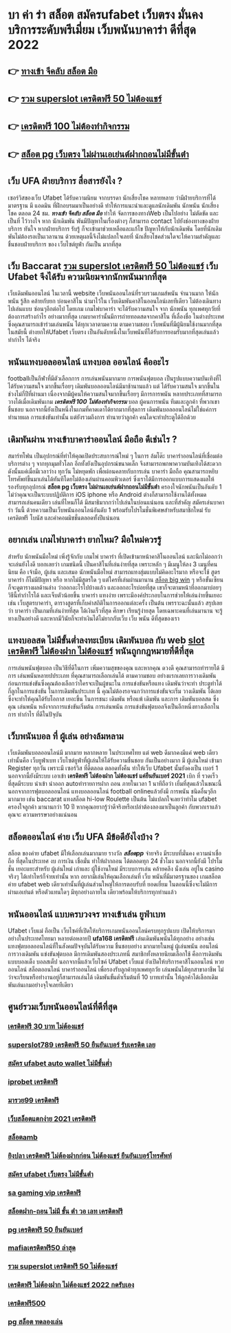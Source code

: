 # บา ค่า ร่า สล็อต  สมัครufabet เว็บตรง มั่นคง  บริการระดับพรีเมี่ยม  เว็บพนันบาคาร่า ดีที่สุด 2022 

## 👉 [ทางเข้า จีคลับ สล็อต มือ](https://www.ufaeat.com/credit-free-50/)
## 👉 [รวม superslot เครดิตฟรี 50 ไม่ต้องแชร์](https://www.ufaeat.com/regis-ufabet-master-free/)
## 👉 [เครดิตฟรี 100 ไม่ต้องทำกิจกรรม](https://www.ufaeat.com/regis-ufabet-master-free/)
## 👉 [สล็อต pg เว็บตรง ไม่ผ่านเอเย่นต์ฝากถอนไม่มีขั้นต่ํา](https://www.ufaeat.com/ทางเข้ายูฟ่าเบท-ufabet/)

## เว็บ UFA ฝ่ายบริการ  สื่อสารยังไง ?

 เซอร์วิสของเว็บ Ufabet   ได้รับความนิยม จากบรรดา นักเสี่ยงโชค  หลายหลาย ว่ามีฝ่ายบริการที่ได้มาตรฐาน  มี แอดมิน ที่ฝึกอบรมมาเป็นอย่างดี ทำให้การแนะนำและดูแลนักเดิมพัน นักพนัน นักเสี่ยงโชค  ตลอด 24 ชม.  ***ทางเข้า จีคลับ สล็อต มือ*** ทำให้ จัดการของทางWeb เป็นไปอย่าง ไม่ตัดขัด และเป็นที่ ไว้วางใจ  หาก นักเดิมพัน พันมีปัญหาในเรื่องต่างๆ ก็สามารถ  contact  ไปยังช่องทางของฝ่ายบริการ   ทันใจ หากฝ่ายบริการ รับรู้  ก็จะเข้ามาช่วยเหลือและแก้ไข ปัญหาให้กับนักเดิมพัน  โดยที่นักเดิมพันไม่ต้องรอเป็นเวลานาน ด้วยเหตุผลนี้จึงไม่แปลกใจเลยที่ นักเสี่ยงโชคส่วนใดจะให้ความสำคัญและชื่นชอบฝ่ายบริการ ของ เว็บไซต์ยูฟ่า กันเป็น  มากที่สุด


## เว็บ Baccarat  [รวม superslot เครดิตฟรี 50 ไม่ต้องแชร์](https://www.ufaeat.com/regis-ufabet-master-free/) เว็บ Ufabet จึงได้รับ ความนิยมจากนักพนันมากที่สุด

 เว็บเดิมพันออนไลน์ ในเวลานี้   website เว็บพนันออนไลน์ที่รวบรวมเกมส์พนัน จำนวนมาก ให้นักพนัน รู้สึก คล้ายกับยก บ่อนคาสิโน นำมาไว้ใน เว็บเดิมพันคาสิโนออนไลน์เลยทีเดียว ไม่ต้องเดินทางไปเล่นแบบ ซ่อนๆอีกต่อไป โดยเกม เกมไพ่บาคาร่า จะได้รับความสนใจ  จาก นักพนัน  ทุกเพศทุกวัยที่ต้องการสร้างกำไร อย่างมากที่สุด เกมบาคาร่านั้นมีการถ่ายทอดสดจากคาสิโน ที่เลื่องชื่อ ในต่างประเทศ ซึ่งคุณสามารถเข้าร่วมเล่นพนัน ได้ทุกเวลาตามความ ตามความชอบ เว็บพนันที่มีผู้นิยมใช้งานมากที่สุด ในสมัยนี้  ต่างยกให้Ufabet เว็บตรง  เป็นอันดับหนึ่งในเว็บพนันที่ได้รับการยอมรับมากที่สุดเล่นแล้ว ทำกำไร ได้จริง 


## พนันแทงบอลออนไลน์   แทงบอล  ออนไลน์ คืออะไร

 footballเป็นกีฬาที่มีตัวเลือกการ การเล่นพนันมากมาย การพนันฟุตบอล  เป็นรูปแบบความบันเทิงที่ไ ได้รับความสนใจ มากขึ้นเรื่อยๆ  เดิมพันบอลออนไลน์มีมาช้านานแล้ว แต่ ได้รับความสนใจ มากขึ้นในช่วงไม่กี่ปีที่ผ่านมา เนื่องจากมีผู้คนให้ความสนใจมากขึ้นเรื่อยๆ มีการการพนัน หลายประเภทที่สามารถวางได้เมื่อเดิมพันเกม ***เครดิตฟรี 100 ไม่ต้องทำกิจกรรม*** บอล   ผู้คนการพนัน ทีมและลูกค้า ที่พวกเขาชื่นชอบ นอกจากนี้ยังเป็นหนึ่งในเกมที่คาดเดาได้ยากมากที่สุดการ เดิมพันบอลออนไลน์ไม่ใช่แค่การทำนายผล การแข่งขันเท่านั้น แต่ยังรวมถึงการ ทำนายว่าลูกค้า คนใดจะทำประตูได้อีกด้วย

## เดิมพันผ่าน ทางเข้าบาคาร่าออนไลน์ มือถือ  ดีเช่นไร ?

สมาร์ทโฟน เป็นอุปกรณ์ที่ทำให้คุณเปิดประสบการณ์ใหม่ ๆ ในการ  ล้มโต๊ะ บาคาร่าออนไลน์ที่เชื่อมต่อบริการต่าง ๆ จากทุกมุมทั่วโลก อีกทั้งยังเป็นอุปกรณ์ขนาดเล็ก จึงสามารถพกพาความบันเทิงได้สะดวกดังนั้นแค่เมื่อมีเวลาว่าง  ทุกวัน ไม่หยุดพัก  เพื่อผ่อนคลายกับการเล่น บาคาร่า มือถือ คุณสามารถหยิบโทรศัพท์ขึ้นมาเล่นได้ทันทีโดยไม่ต้องเล่นผ่านคอมพิวเตอร์ ซึ่งเราได้มีการออกแบบการแสดงผลให้รองรับทุกอุปกรณ์ **สล็อต pg เว็บตรง ไม่ผ่านเอเย่นต์ฝากถอนไม่มีขั้นต่ํา**  ครองใจนักพนันเป็นอันดับ 1  ไม่ว่าคุณจะเป็นระบบปฏิบัติการ iOS iphone หรือ Android ต่างก็สามารถใช้งานได้ทั้งหมด สามารถเล่นคนเดียว เล่นที่ไหนก็ได้ มีสมาธิมากกว่าไปเล่นในบ่อนแน่นอน และที่สำคัญ สมัครเล่นบาคาร่า วันนี้ ด้วยความเป็นเว็บพนันออนไลน์อันดับ 1  พร้อมรับโปรโมชั่นพิเศษสำหรับสมาชิกใหม่ รับเครดิตฟรี โบนัส และค่าคอมมิชชั่นตลอดทั้งปีแน่นอน


## อยากเล่น เกมไพ่บาคาร่า  ยากไหม? มือใหม่ควรรู้

สำหรับ  นักพนันมือใหม่   เพิ่งรู้จักกับ เกมไพ่ บาคาร่า ที่เปิดเข้ามาหน้าคาสิโนออนไลน์ และนึกไม่ออกว่าจะเล่นยังไงดี บอกเลยว่า เกมชนิดนี้ เป็นคาสิโนที่เล่นง่ายที่สุด เพราะหลัก ๆ มีเมนูให้ลง 3 เมนูที่คนนิยม คือ เจ้ามือ, ผู้เล่น และเสมอ  นักพนันมือใหม่   สามารถแทงสุ่มแบบไม่คิดอะไรมาก  หรือจะใช้ สูตรบาคาร่า  ก็ไม่มีปัญหา หรือ หากไม่มีสูตรใด ๆ แต่ใครที่เล่นผ่านมานาน [สล็อต big win](https://www.ufaeat.com/ufabet-master-login/) ๆ หรือขั้นเซียน ก็จะดูตารางผลด้านล่าง ว่าออกอะไรไปบ้างแล้ว และออกอะไรบ่อยที่สุด เขาก็จะตามหน้าที่ออกมาบ่อยๆ วิธีนี้ทำกำไรได้ และเจ็บตัวน้อยขึ้น บาคาร่า  แทงง่าย  เพราะมีองค์ประกอบในการช่วยให้เล่นง่ายขึ้นเยอะ เช่น เว็บสูตรบาคาร่า, ตารางสูตรที่เก็บค่าสถิติในการออกแต่ละครั้ง เป็นต้น เพรราะฉะนั้นแล้ว สรุปเลยว่า บาคาร่า เป็นเกมที่เล่นง่ายที่สุด ได้เงินเร็วที่สุด ศึกษา เรียนรู้ง่ายสุด โดยเฉพาะคนที่เล่นมานาน จะรู้ทางเป็นอย่างดี และหากมีวินัยก็จะทำเงินได้ไม่ยากกับเว็บ  เว็บ พนัน ดีที่สุดของเรา



##  แทงบอลสด ไม่มีขั้นต่ำลงทะเบียน เดิมพันบอล กับ web [slot เครดิตฟรี ไม่ต้องฝาก ไม่ต้องแชร์](https://www.ufaeat.com/register/) พนันถูกกฎหมายที่ดีที่สุด

 การเล่นพนันฟุตบอล เป็นวิธีที่ดีในการ เพิ่มความสุขของคุณ และหากคุณ ดวงดี คุณสามารถทำรายได้  มีการ เล่นพนันหลายปประเภท ที่คุณสามารถเลือกเล่นได้ ตามความชอบ อย่างแรกเลยการวางเดิมพัน ก่อนการแข่งขันซึ่งคุณต้องเลือกว่าใครจะเป็นผู้ชนะใน การแข่งขันหรือแทง เดิมพันว่าจะทำ ประตูทำได้กี่ลูกในการแข่งขัน ในการเดิมพันประเภท นี้ คุณไม่ต้องรอจนกว่าการแข่งขันจะเริ่ม  วางเดิมพัน ได้เลย ซึ่งจะทำให้คุณได้รับโอกาส เยอะขึ้น ในการชนะ เดิมพัน หรือแพ้ เดิมพัน  และการ เดิมพันบอลสด ซึ่งคุณ เล่นพนัน หลังจากการแข่งขันเริ่มต้น  การเล่นพนัน การแข่งขันฟุตบอลจึงเป็นอีกหนึ่งทางเลือกในการ ทำกำไร ที่ดีในปัจุบัน

## เว็บพนันบอล ที่ ผู้เล่น  อย่างล้มหลาม

 เว็บเดิมพันบอลออนไลน์มี มากมาย  หลากหลาย ในประเทศไทย แต่ web  ดีมากคงมีแค่ web เดียวเท่านั้นคือ เว็บยูฟ่าเบท เว็บไซต์ยูฟ่าที่ผู้เล่นให้ได้รับความชื่นชอบ  กันเป็นอย่างมาก มี ผู้เล่นใหม่ เข้ามา Register ทุกวัน เพราะมี เซอร์วิส ที่ดีตลอด ตลอดทั้งคืน ทำให้เว็บ Ufabet นั้นยังคงเป็น เบอร์ 1 นอกจากนี้ยังมีระบบ เอาเข้า  **เครดิตฟรี ไม่ต้องฝาก ไม่ต้องแชร์ แค่ยืนยันเบอร์ 2021** เบิก ที่ รวดเร็ว ที่สุดมีระบบ นำเข้า   นำออก autoทำรายการฝาก  ถอน ภายในเวลา 1 นาทีถือว่า เยี่มที่สุดแล้วในขณะนี้ นอกจากการฟุตบอลออนไลน์ แทงบอลออนไลน์ football onlineแล้วยังมี การพนัน ชนิดอื่นๆอีก มากมาย   เช่น  baccarat  แทงสล็อต  hi-low    Roulette   เป็นต้น ไม่แปลกใจเลยว่าทำไม ufabet ครองใจลูกค้า มานานกว่า 10 ปี หากคุณอยากรู้ว่าดีจริงหรือเปล่าต้องลองมาเป็นลูกค้า กับพวกเราแล้วคุณจะ ความหรรษาอย่างแน่นอน


## สล็อตออนไลน์ ค่าย เว็บ UFA มีข้อดียังไงบ้าง ?

สล็อต ของค่าย ufabet มีให้เลือกเล่นมากมาย  รางวัล ***สล็อตpp***  จ่ายจริง มีระบบที่มั่นคง  ความน่าเชื่อถือ ที่สุดในประเทศ  งบ การเงิน  เชื่อมั่น   ทำให้ฝากถอน ได้ตลอดทุก 24 ชั่วโมง นอกจากนี้ยังมี โปรโมชั่น  เยอะแยะสำหรับ ผู้เล่นใหม่ เก่าและ ผู้ใช้งานใหม่ มีระบบการเล่น  คล้ายคลึง  นั่งเล่น อยู่ใน casino  จริงๆ ได้เท่าไหร่ก็จ่ายเท่านั้น หาก อยากมีเล่นให้คุณเลือกเล่นที่ เว็บ พนันที่มีมาตรฐานของ เกมสล็อตค่าย ufabet  web เดียวเท่านั้นที่ผู้เล่นส่วนใหญ่ให้การตอบรับที่ ยอดเยี่ยม ในตอนนี้ซึ่งจะไม่มีการผ่านเอเย่นต์ หรือตัวแทนใดๆ มีทุกอย่างภายใน เดียวพร้อมให้บริการทุกท่านแล้ว


## พนันออนไลน์ แบบครบวงจร ทางเข้าเล่น ยูฟ่าเบท 

 Ufabet เว็บแม่   ถือเป็น เว็บไซค์ที่เปิดให้บริการเกมพนันออนไลน์ครบทุกรูปแบบ เปิดให้บริการมาอย่างในประเทศไทยมา หลายต่อหลายปี **ufa168 เครดิตฟรี** เล่นเดิมพันพนันได้ทุกอย่าง  อย่างเช่น แทงฟุตบอลออนไลน์ที่ในสังคมปัจจุบันได้รับความ ชื่นชอบอย่าง  มากมายในหมู่ ผู้เล่นพนัน ออนไลน์  การวางเดิมพัน แข่งขันฟุตบอล มีการเดิมพันสองประเภทนี่ สมาชิกทั้งหลายนิยมเลือกใช้  คือการเดิมพันแบบบอลเต็ง บอลสเต็ป นอกจากนี้แล้วเว็บไซค์ Ufabet เว็บแม่  ยังเปิดให้บริการคาสิโนออนไลน์ หวยออนไลน์ สล็อตออนไลน์ บาคาร่าออนไลน์  เพื่อรองรับลูกค้าทุกเพศทุกวัย เล่นพนันได้ทุกสาขาอาชีพ ไม่ว่าจะเรียนหรือทำงานอยู่ก็สามารถเล่นได้ เดิมพันขั้นต่ำเริ่มต้นที่ 10 บาทเท่านั้น ให้ลูกค้าได้เลือกเดิมพันเล่นเกมอย่างจุใจเลยทีเดียว


## ศูนย์รวมเว็บพนันออนไลน์ที่ดีที่สุด

### [เครดิตฟรี 30 บาท ไม่ต้องแชร์](https://atom.io/themes/UFAEAT%20ทางเข้า%20เว็บตรง%20UFABET%20ดาวน์โหลด%20สล็อต%20xo%20008%20สล็อต%20สมัครฟรี%20ฟรีเครดิต%20100%)
### [superslot789 เครดิตฟรี 50 ยืนยันเบอร์ รับเครดิต เลย](https://atom.io/themes/UFAEAT%20ทางเข้า%20เว็บตรง%20UFABET%20สล็อต%20wallet%20เครดิตฟรี%20008%20สล็อต%20สมัครฟรี%20ฟรีเครดิต%20100%)
### [สมัคร ufabet auto wallet ไม่มีขั้นต่ำ](https://atom.io/themes/UFAEAT%20ทางเข้า%20เว็บตรง%20UFABET%20asia%20เครดิตฟรี%20008%20สล็อต%20สมัครฟรี%20ฟรีเครดิต%20100%)
### [iprobet เครดิตฟรี](https://atom.io/themes/UFAEAT%20ทางเข้า%20เว็บตรง%20UFABET%20sagame%20เครดิตฟรี%20100%20008%20สล็อต%20สมัครฟรี%20ฟรีเครดิต%20100%)
### [มารวย99 เครดิตฟรี](https://atom.io/themes/UFAEAT%20ทางเข้า%20เว็บตรง%20UFABET%20riches%20เครดิตฟรี%20008%20สล็อต%20สมัครฟรี%20ฟรีเครดิต%20100%)
### [เว็บสล็อตแตกง่าย 2021 เครดิตฟรี](https://atom.io/themes/UFAEAT%20ทางเข้า%20เว็บตรง%20UFABET%20สล็อตxoทดลองเล่น%20008%20สล็อต%20สมัครฟรี%20ฟรีเครดิต%20100%)
### [สล็อตamb](https://atom.io/themes/UFAEAT%20ทางเข้า%20เว็บตรง%20UFABET%20mgm99winสล็อต%20008%20สล็อต%20สมัครฟรี%20ฟรีเครดิต%20100%)
### [ยิงปลา เครดิตฟรี ไม่ต้องฝากก่อน ไม่ต้องแชร์ ยืนยันเบอร์โทรศัพท์](https://atom.io/themes/UFAEAT%20ทางเข้า%20เว็บตรง%20UFABET%20asia999%20เครดิตฟรี%2040%20008%20สล็อต%20สมัครฟรี%20ฟรีเครดิต%20100%)
### [สมัคร ufabet เว็บตรง ไม่มีขั้นต่ํา](https://atom.io/themes/UFAEAT%20ทางเข้า%20เว็บตรง%20UFABET%20สล็อต%20เว็บใหญ่%20008%20สล็อต%20สมัครฟรี%20ฟรีเครดิต%20100%)
### [sa gaming vip เครดิตฟรี](https://atom.io/themes/UFAEAT%20ทางเข้า%20เว็บตรง%20UFABET%20สล็อต%20เว็บตรงไม่ผ่านเอเย่นต์ไม่มีขั้นต่ํา2021%20008%20สล็อต%20สมัครฟรี%20ฟรีเครดิต%20100%)
### [สล็อตฝาก-ถอน ไม่มี ขั้น ต่ํา วอ เลท เครดิตฟรี](https://atom.io/themes/UFAEAT%20ทางเข้า%20เว็บตรง%20UFABET%20สมัครwinner%20เครดิตฟรี%20008%20สล็อต%20สมัครฟรี%20ฟรีเครดิต%20100%)
### [pg เครดิตฟรี 50 ยืนยันเบอร์](https://atom.io/themes/UFAEAT%20ทางเข้า%20เว็บตรง%20UFABET%20เครดิตฟรี%20กดรับเอง%20joker%20008%20สล็อต%20สมัครฟรี%20ฟรีเครดิต%20100%)
### [mafiaเครดิตฟรี50 ล่าสุด](https://atom.io/themes/UFAEAT%20ทางเข้า%20เว็บตรง%20UFABET%20ซอมบี้%20สล็อต%20008%20สล็อต%20สมัครฟรี%20ฟรีเครดิต%20100%)
### [รวม superslot เครดิตฟรี 50 ไม่ต้องแชร์](https://atom.io/themes/UFAEAT%20ทางเข้า%20เว็บตรง%20UFABET%20เว็บตรงไม่ผ่านเอเย่นต์%20เครดิตฟรี2022%20008%20สล็อต%20สมัครฟรี%20ฟรีเครดิต%20100%)
### [เครดิตฟรี ไม่ต้องฝาก ไม่ต้องแชร์ 2022 กดรับเอง](https://atom.io/themes/UFAEAT%20ทางเข้า%20เว็บตรง%20UFABET%20รวมค่าย%20สล็อต%20ฝาก10รับ100%20008%20สล็อต%20สมัครฟรี%20ฟรีเครดิต%20100%)
### [เครดิตฟรี500](https://atom.io/themes/UFAEAT%20ทางเข้า%20เว็บตรง%20UFABET%20ae%20slot%20เครดิตฟรี%2050%20008%20สล็อต%20สมัครฟรี%20ฟรีเครดิต%20100%)
### [pg สล็อต ทดลองเล่น](https://atom.io/themes/UFAEAT%20ทางเข้า%20เว็บตรง%20UFABET%20สล็อต666%20pg%20008%20สล็อต%20สมัครฟรี%20ฟรีเครดิต%20100%)